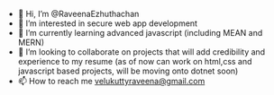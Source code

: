 - 👋 Hi, I’m @RaveenaEzhuthachan
- 👀 I’m interested in secure web app development
- 🌱 I’m currently learning advanced javascript (including MEAN and MERN)
- 💞️ I’m looking to collaborate on projects that will add credibility and experience to my resume (as of now can work on html,css and javascript based projects, will be moving onto dotnet soon)
- 📫 How to reach me velukuttyraveena@gmail.com

<!---
RaveenaEzhuthachan/RaveenaEzhuthachan is a ✨ special ✨ repository because its `README.md` (this file) appears on your GitHub profile.
You can click the Preview link to take a look at your changes.
--->
